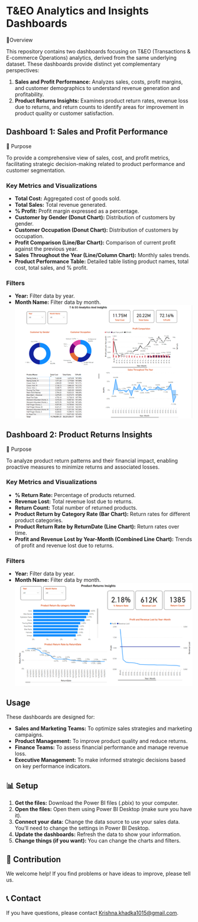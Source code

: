 # T&EO Analytics and Insights Dashboards

📌Overview

This repository contains two dashboards focusing on T&EO (Transactions & E-commerce Operations) analytics, derived from the same underlying dataset. These dashboards provide distinct yet complementary perspectives:

1.  **Sales and Profit Performance:** Analyzes sales, costs, profit margins, and customer demographics to understand revenue generation and profitability.
2.  **Product Returns Insights:** Examines product return rates, revenue loss due to returns, and return counts to identify areas for improvement in product quality or customer satisfaction.

## Dashboard 1: Sales and Profit Performance

📂 Purpose

To provide a comprehensive view of sales, cost, and profit metrics, facilitating strategic decision-making related to product performance and customer segmentation.

### Key Metrics and Visualizations

* **Total Cost:** Aggregated cost of goods sold.
* **Total Sales:** Total revenue generated.
* **% Profit:** Profit margin expressed as a percentage.
* **Customer by Gender (Donut Chart):** Distribution of customers by gender.
* **Customer Occupation (Donut Chart):** Distribution of customers by occupation.
* **Profit Comparison (Line/Bar Chart):** Comparison of current profit against the previous year.
* **Sales Throughout the Year (Line/Column Chart):** Monthly sales trends.
* **Product Performance Table:** Detailed table listing product names, total cost, total sales, and % profit.

### Filters

* **Year:** Filter data by year.
* **Month Name:** Filter data by month.
  ![image](https://github.com/krishna1015/T-EO-analytics-and-Insights-/blob/main/Analytics%20and%20insights%20.png)

## Dashboard 2: Product Returns Insights

📂 Purpose

To analyze product return patterns and their financial impact, enabling proactive measures to minimize returns and associated losses.

### Key Metrics and Visualizations

* **% Return Rate:** Percentage of products returned.
* **Revenue Lost:** Total revenue lost due to returns.
* **Return Count:** Total number of returned products.
* **Product Return by Category Rate (Bar Chart):** Return rates for different product categories.
* **Product Return Rate by ReturnDate (Line Chart):** Return rates over time.
* **Profit and Revenue Lost by Year-Month (Combined Line Chart):** Trends of profit and revenue lost due to returns.

### Filters

* **Year:** Filter data by year.
* **Month Name:** Filter data by month.
  ![image](https://github.com/krishna1015/T-EO-analytics-and-Insights-/blob/main/Product%20Return%20Insights.png)

## Usage

These dashboards are designed for:

* **Sales and Marketing Teams:** To optimize sales strategies and marketing campaigns.
* **Product Management:** To improve product quality and reduce returns.
* **Finance Teams:** To assess financial performance and manage revenue loss.
* **Executive Management:** To make informed strategic decisions based on key performance indicators.

##   📊 Setup

1.  **Get the files:** Download the Power BI files (.pbix) to your computer.
2.  **Open the files:** Open them using Power BI Desktop (make sure you have it).
3.  **Connect your data:** Change the data source to use your sales data. You'll need to change the settings in Power BI Desktop.
4.  **Update the dashboards:** Refresh the data to show your information.
5.  **Change things (if you want):** You can change the charts and filters.

##   🤝 Contribution

We welcome help! If you find problems or have ideas to improve, please tell us.

##   📞 Contact

If you have questions, please contact Krishna.khadka1015@gmail.com.
